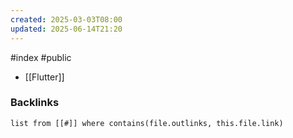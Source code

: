 ```yaml
---
created: 2025-03-03T08:00
updated: 2025-06-14T21:20
---
```

#index #public

- [[Flutter]]

### Backlinks
```dataview 
list from [[#]] where contains(file.outlinks, this.file.link)
```

